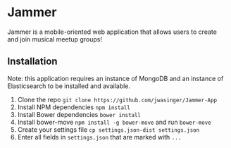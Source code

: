 # Jammer
Jammer is a mobile-oriented web application that allows users to create and join musical meetup groups!

## Installation 

Note: this application requires an instance of MongoDB and an instance of Elasticsearch to be installed and available.

1. Clone the repo `git clone https://github.com/jwasinger/Jammer-App`
2. Install NPM dependencies `npm install`
3. Install Bower dependencies `bower install`
4. Install bower-move `npm install -g bower-move` and run `bower-move`
5. Create your settings file `cp settings.json-dist settings.json`
6. Enter all fields in `settings.json` that are marked with `...`
